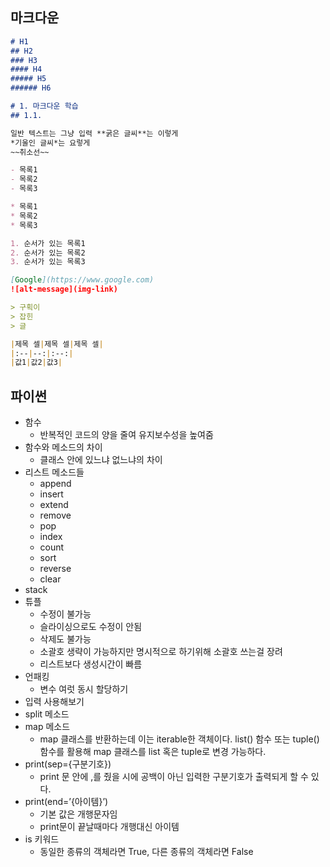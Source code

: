 ## 마크다운

```markdown
# H1
## H2
### H3
#### H4
##### H5
###### H6

# 1. 마크다운 학습
## 1.1.

일반 텍스트는 그냥 입력 **굵은 글씨**는 이렇게   
*기울인 글씨*는 요렇게   
~~취소선~~

- 목록1
- 목록2
- 목록3

* 목록1
* 목록2
* 목록3

1. 순서가 있는 목록1
2. 순서가 있는 목록2
3. 순서가 있는 목록3

[Google](https://www.google.com)
![alt-message](img-link)

> 구획이   
> 잡힌   
> 글

|제목 셀|제목 셀|제목 셀|
|:--|--:|:--:|
|값1|값2|값3|
```


## 파이썬

- 함수
    - 반복적인 코드의 양을 줄여 유지보수성을 높여줌
- 함수와 메소드의 차이
    - 클래스 안에 있느냐 없느냐의 차이
- 리스트 메소드들
    - append
    - insert
    - extend
    - remove
    - pop
    - index
    - count
    - sort
    - reverse
    - clear
- stack
- 튜플
    - 수정이 불가능
    - 슬라이싱으로도 수정이 안됨
    - 삭제도 불가능
    - 소괄호 생략이 가능하지만 명시적으로 하기위해 소괄호 쓰는걸 장려
    - 리스트보다 생성시간이 빠름
- 언패킹
    - 변수 여럿 동시 할당하기
- 입력 사용해보기
- split 메소드
- map 메소드
    - map 클래스를 반환하는데 이는 iterable한 객체이다. list() 함수 또는 tuple()함수를 활용해 map 클래스를 list 혹은 tuple로 변경 가능하다.
- print(sep={구분기호})
    - print 문 안에 ,를 줬을 시에 공백이 아닌 입력한 구분기호가 출력되게 할 수 있다.
- print(end=’{아이템}’)
    - 기본 값은 개행문자임
    - print문이 끝날때마다 개행대신 아이템
- is 키워드
    - 동일한 종류의 객체라면 True, 다른 종류의 객체라면 False
